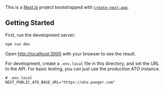 This is a [Next.js](https://nextjs.org/) project bootstrapped with [`create-next-app`](https://github.com/vercel/next.js/tree/canary/packages/create-next-app).

## Getting Started

First, run the development server:

```bash
npm run dev
```

Open [http://localhost:3000](http://localhost:3000) with your browser to see the result.

For development, create a `.env.local` file in this directory, and set the URL to the API. For basic testing, you can
just use the production ATO instance.

```
# .env.local
NEXT_PUBLIC_ATO_BASE_URL="https://ato.pxeger.com"
```
